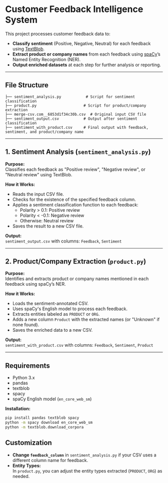 # Customer Feedback Intelligence System

This project processes customer feedback data to:

- **Classify sentiment** (Positive, Negative, Neutral) for each feedback using [TextBlob](https://textblob.readthedocs.io/en/dev/).
- **Extract product or company names** from each feedback using [spaCy](https://spacy.io/)’s Named Entity Recognition (NER).
- **Output enriched datasets** at each step for further analysis or reporting.

---

## File Structure

```
├── sentiment_analysis.py           # Script for sentiment classification
├── product.py                     # Script for product/company extraction
├── merge-csv.com__6853d1f34c30b.csv  # Original input CSV file
├── sentiment_output.csv           # Output after sentiment classification
├── sentiment_with_product.csv     # Final output with feedback, sentiment, and product/company name
```

---

## 1. Sentiment Analysis (`sentiment_analysis.py`)

**Purpose:**  
Classifies each feedback as "Positive review", "Negative review", or "Neutral review" using TextBlob.

**How it Works:**
- Reads the input CSV file.
- Checks for the existence of the specified feedback column.
- Applies a sentiment classification function to each feedback:
    - Polarity > 0.1: Positive review
    - Polarity < -0.1: Negative review
    - Otherwise: Neutral review
- Saves the result to a new CSV file.

**Output:**  
`sentiment_output.csv` with columns: `Feedback`, `Sentiment`

---

## 2. Product/Company Extraction (`product.py`)

**Purpose:**  
Identifies and extracts product or company names mentioned in each feedback using spaCy’s NER.

**How it Works:**
- Loads the sentiment-annotated CSV.
- Uses spaCy's English model to process each feedback.
- Extracts entities labeled as `PRODUCT` or `ORG`.
- Adds a new column `Product` with the extracted names (or "Unknown" if none found).
- Saves the enriched data to a new CSV.

**Output:**  
`sentiment_with_product.csv` with columns: `Feedback`, `Sentiment`, `Product`

---

## Requirements

- Python 3.x
- pandas
- textblob
- spacy
- spaCy English model (`en_core_web_sm`)

**Installation:**
```bash
pip install pandas textblob spacy
python -m spacy download en_core_web_sm
python -m textblob.download_corpora
```

## Customization

- **Change `feedback_column`** in `sentiment_analysis.py` if your CSV uses a different column name for feedback.
- **Entity Types:**  
  In `product.py`, you can adjust the entity types extracted (`PRODUCT`, `ORG`) as needed.
